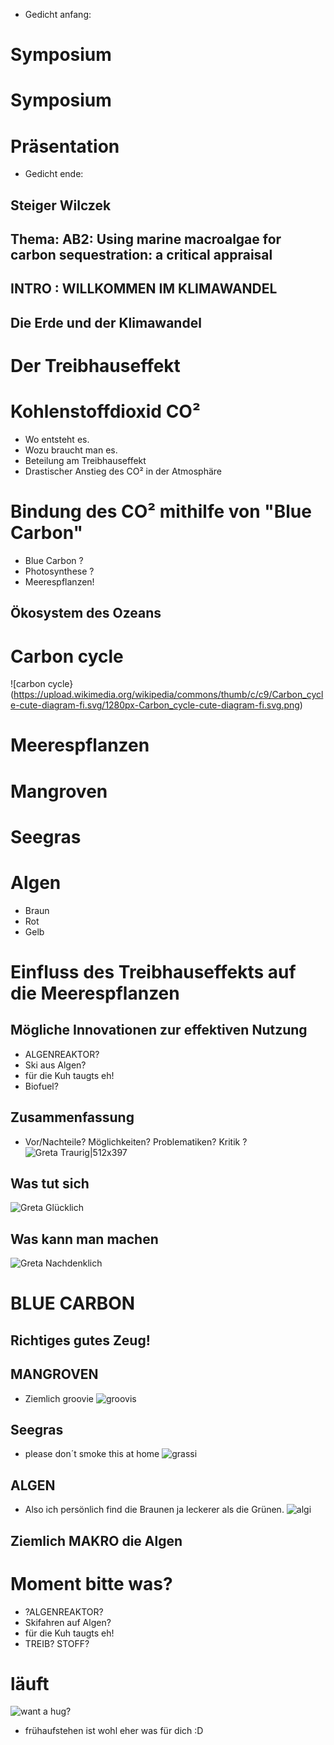 * Gedicht anfang:
# Symposium
# Symposium
# Präsentation
* Gedicht ende:
## Steiger Wilczek

## Thema: AB2: Using marine macroalgae for carbon sequestration: a critical appraisal


## INTRO : WILLKOMMEN IM KLIMAWANDEL

## Die Erde und der Klimawandel
# Der Treibhauseffekt
# Kohlenstoffdioxid CO²  
* Wo entsteht es.
* Wozu braucht man es.
* Beteilung am Treibhauseffekt
* Drastischer Anstieg des CO² in der Atmosphäre 
# Bindung des CO² mithilfe von "Blue Carbon"
* Blue Carbon ?
* Photosynthese ?
* Meerespflanzen!
## Ökosystem des Ozeans
# Carbon cycle
![carbon cycle}(https://upload.wikimedia.org/wikipedia/commons/thumb/c/c9/Carbon_cycle-cute-diagram-fi.svg/1280px-Carbon_cycle-cute-diagram-fi.svg.png)
# Meerespflanzen
# Mangroven
# Seegras
# Algen
* Braun
* Rot 
* Gelb
# Einfluss des Treibhauseffekts auf die Meerespflanzen
## Mögliche Innovationen zur effektiven Nutzung
* ALGENREAKTOR?
* Ski aus Algen?
* für die Kuh taugts eh!
* Biofuel?
## Zusammenfassung
* Vor/Nachteile? Möglichkeiten? Problematiken? Kritik ? 
![Greta Traurig|512x397](https://image.stern.de/8689598/16x9-940-529/2c054abb4706171b431cbfaba603a453/Dx/greta-thunberg.jpg "HOW DARE YOU!")
## Was tut sich
![Greta Glücklich](https://peopledotcom.files.wordpress.com/2019/03/greta-thunberg.jpg?crop=0px%2C133px%2C1792px%2C941px&resize=1200%2C630 "Dank euch muss ich Freitags nicht zur Schule gehen!")
## Was kann man machen
![Greta Nachdenklich](https://www.bento.de/images/fad41ef2-5504-48f4-9b09-fc9ca76bea15_w910_h600_fpx44_fpy35.jpg "Sollte ich schwimmen lernen?")
# BLUE CARBON 
## Richtiges gutes Zeug!
## MANGROVEN
* Ziemlich groovie
![groovis](https://previews.123rf.com/images/vilainecrevette/vilainecrevette1601/vilainecrevette160100058/51746464-die-mangroven-mit-baumwurzeln-%C3%BCber-und-unter-wasser-spaltung-von-wasserlinie-karibik.jpg "austrocknen unmöglich")
## Seegras
* please don´t smoke this at home
![grassi](https://www.carbon-connect.ch/media/img/cms/mod_news/549/seegras-2_899x600.jpg "oder vielleicht doch? hat das schonmal jemand probiert?")
## ALGEN
* Also ich persönlich find die Braunen ja leckerer als die Grünen.
![algi](https://www.schrammek.de/beautynews/wp-content/uploads/2015/06/Fotolia_85133952_M.jpg "die Roten werden von den anderen immer gemobbt")
## Ziemlich MAKRO die Algen

# Moment bitte was?
* ?ALGENREAKTOR?
* Skifahren auf Algen?
* für die Kuh taugts eh!
* TREIB? STOFF?

# läuft
![want a hug?](https://i.pinimg.com/474x/ba/e9/54/bae9547927dbe48b0848c5363c8c3aa7.jpg "mogst a bussi? i bin a kaum schleimig")
* frühaufstehen ist wohl eher was für dich  :D

